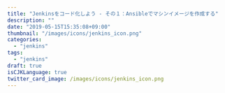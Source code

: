 ```yaml
---
title: "Jenkinsをコード化しよう - その１：Ansibleでマシンイメージを作成する"
description: ""
date: "2019-05-15T15:35:08+09:00"
thumbnail: "/images/icons/jenkins_icon.png"
categories:
  - "jenkins"
tags:
  - "jenkins"
draft: true
isCJKLanguage: true
twitter_card_image: /images/icons/jenkins_icon.png
---
```


